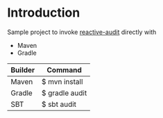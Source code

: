 # Introduction
Sample project to invoke [reactive-audit](https://github.com/octo-online/reactive-audit) directly with

* Maven
* Gradle

Builder| Command
:-- | ---
Maven | $ mvn install
Gradle | $ gradle audit
SBT | $ sbt audit

    
